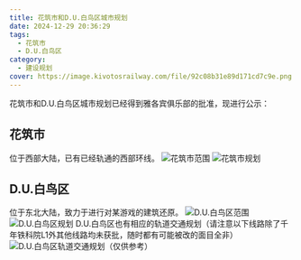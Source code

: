 ```yaml
---
title: 花筑市和D.U.白鸟区城市规划
date: 2024-12-29 20:36:29
tags:
  - 花筑市
  - D.U.白鸟区
category:
  - 建设规划
cover: https://image.kivotosrailway.com/file/92c08b31e89d171cd7c9e.png 
---
```

花筑市和D.U.白鸟区城市规划已经得到雅各宾俱乐部的批准，现进行公示：
## 花筑市
位于西部大陆，已有已经轨通的西部环线。
![花筑市范围](https://d1.aag.moe/public/2024/12/29/acf5fea78f94c9620dd8b775d2f3cdd2.png)
![花筑市规划](https://r2-image.kivotosrailway.com/2025/01/04/QQ图片20250104160116.jpg)
## D.U.白鸟区
位于东北大陆，致力于进行对某游戏的建筑还原。
![D.U.白鸟区范围](https://d1.aag.moe/public/2024/12/29/727a13e14be84f82b806a6bc4d77be59.png)
![D.U.白鸟区规划](https://d1.aag.moe/public/2024/12/29/cc08a803495d30b789b01311bad0cdec.png)
D.U.白鸟区也有相应的轨道交通规划（请注意以下线路除了千年铁科院L1外其他线路均未获批，随时都有可能被改的面目全非）
![D.U.白鸟区轨道交通规划（仅供参考）](https://d1.aag.moe/public/2024/12/29/3c45c76da7466398032ce35518e4d507.png)